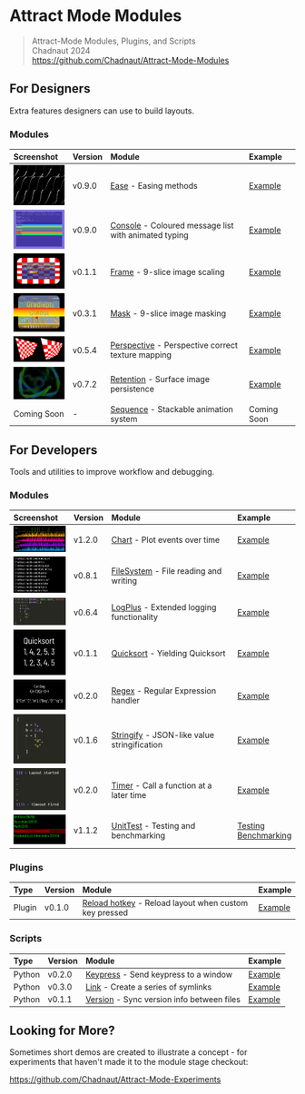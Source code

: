 # Attract Mode Modules

> Attract-Mode Modules, Plugins, and Scripts  
> Chadnaut 2024  
> https://github.com/Chadnaut/Attract-Mode-Modules

## For Designers

Extra features designers can use to build layouts.

### Modules

|Screenshot|Version|Module|Example|
|:-|:-|:-|:-|
|[<img src="./modules/ease/example.png" width="100"/>](./modules/ease/README.md)|v0.9.0|[Ease](./modules/ease/README.md) - Easing methods|[Example](./layouts/Example.Ease/)|
|[<img src="./modules/console/example.png" width="100"/>](./modules/console/README.md)|v0.9.0|[Console](./modules/console/README.md) - Coloured message list with animated typing|[Example](./layouts/Example.Console/)|
|[<img src="./modules/frame/example.png" width="100"/>](./modules/frame/README.md)|v0.1.1|[Frame](./modules/frame/README.md) - 9-slice image scaling|[Example](./layouts/Example.Frame/)|
|[<img src="./modules/mask/example.png" width="100"/>](./modules/mask/README.md)|v0.3.1|[Mask](./modules/mask/README.md) - 9-slice image masking|[Example](./layouts/Example.Mask/)|
|[<img src="./modules/perspective/example.png" width="100"/>](./modules/perspective/README.md)|v0.5.4|[Perspective](./modules/perspective/README.md) - Perspective correct texture mapping|[Example](./layouts/Example.Perspective/)|
|[<img src="./modules/retention/example.png" width="100"/>](./modules/retention/README.md)|v0.7.2|[Retention](./modules/retention/README.md) - Surface image persistence|[Example](./layouts/Example.Retention/)|
|Coming Soon|-|[Sequence](./modules/sequence/README.md) - Stackable animation system|Coming Soon|

## For Developers

Tools and utilities to improve workflow and debugging.

### Modules

|Screenshot|Version|Module|Example|
|:-|:-|:-|:-|
|[<img src="./modules/chart/example.png" width="100"/>](./modules/chart/README.md)|v1.2.0|[Chart](./modules/chart/README.md) - Plot events over time|[Example](./layouts/Example.Chart/)|
|[<img src="./modules/fs/example.png" width="100"/>](./modules/fs/README.md)|v0.8.1|[FileSystem](./modules/fs/README.md) - File reading and writing|[Example](./layouts/Example.FileSystem/)|
|[<img src="./modules/logplus/example.png" width="100"/>](./modules/logplus/README.md)|v0.6.4|[LogPlus](./modules/logplus/README.md) - Extended logging functionality|[Example](./layouts/Example.LogPlus/)|
|[<img src="./modules/quicksort/example.png" width="100"/>](./modules/quicksort/README.md)|v0.1.1|[Quicksort](./modules/quicksort/README.md) - Yielding Quicksort|[Example](./layouts/Example.Quicksort/)|
|[<img src="./modules/regex/example.png" width="100"/>](./modules/regex/README.md)|v0.2.0|[Regex](./modules/regex/README.md) - Regular Expression handler|[Example](./layouts/Example.Regex/)|
|[<img src="./modules/stringify/example.png" width="100"/>](./modules/stringify/README.md)|v0.1.6|[Stringify](./modules/stringify/README.md) - JSON-like value stringification|[Example](./layouts/Example.Stringify/)|
|[<img src="./modules/timer/example.png" width="100"/>](./modules/timer/README.md)|v0.2.0|[Timer](./modules/timer/README.md) - Call a function at a later time|[Example](./layouts/Example.Timer/)|
|[<img src="./modules/unittest/example.png" width="100"/>](./modules/unittest/README.md)|v1.1.2|[UnitTest](./modules/unittest/README.md) - Testing and benchmarking|[Testing](./layouts/Example.UnitTest/)<br>[Benchmarking](./layouts/Example.Benchmark/)|

### Plugins

|Type|Version|Module|Example|
|:-|:-|:-|:-|
|Plugin|v0.1.0|[Reload hotkey](./plugins/ReloadHotkey/README.md) - Reload layout when custom key pressed|[Example](./plugins/ReloadHotkey/README.md#quickstart)|

### Scripts

|Type|Version|Module|Example|
|:-|:-|:-|:-|
|Python|v0.2.0|[Keypress](./scripts/keypress/README.md) - Send keypress to a window|[Example](./scripts/keypress/README.md#example)|
|Python|v0.3.0|[Link](./scripts/link/README.md) - Create a series of symlinks|[Example](./scripts/link/README.md#example)|
|Python|v0.1.1|[Version](./scripts/version/README.md) - Sync version info between files|[Example](./scripts/version/README.md#example)|

## Looking for More?

Sometimes short demos are created to illustrate a concept - for experiments that haven't made it to the module stage checkout:

https://github.com/Chadnaut/Attract-Mode-Experiments
